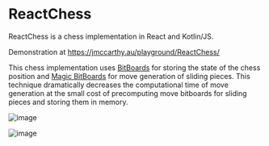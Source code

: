 # ReactChess

ReactChess is a chess implementation in React and Kotlin/JS.

Demonstration at https://jmccarthy.au/playground/ReactChess/

This chess implementation uses [BitBoards](https://www.chessprogramming.org/Bitboards) for storing the state of the chess position and [Magic BitBoards](https://www.chessprogramming.org/Magic_Bitboards) for move generation of sliding pieces. This technique dramatically decreases the computational time of move generation at the small cost of precomputing move bitboards for sliding pieces and storing them in memory.

![image](https://github.com/user-attachments/assets/78ee50a0-c196-4dda-9c61-0e764cc2aaf7)

![image](https://github.com/user-attachments/assets/5bfa970f-19fe-4f50-8868-72d4f5e9e839)
